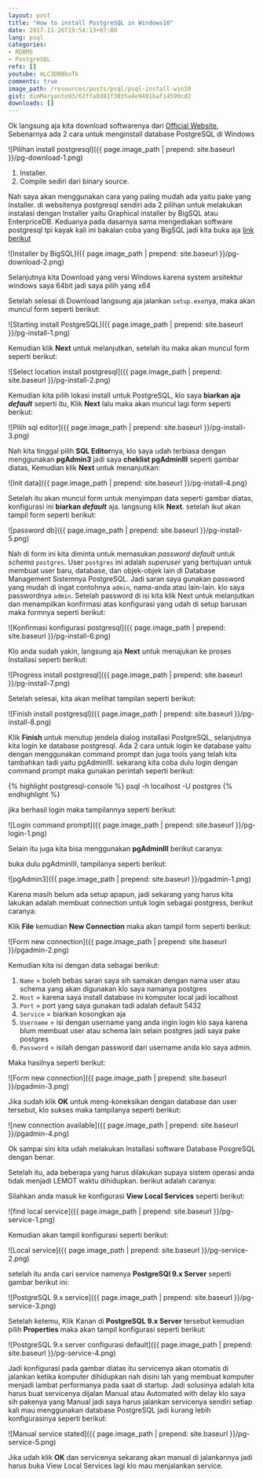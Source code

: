 ```yaml
---
layout: post
title: "How to install PostgreSQL in Windows10"
date: 2017-11-26T19:54:13+07:00
lang: psql
categories:
- RDBMS
- PostgreSQL
refs: []
youtube: mLC3DBBboTk
comments: true
image_path: /resources/posts/psql/psql-install-win10
gist: dimMaryanto93/62ffa0d81f3835a4e9401baf14590cd2
downloads: []
---
```


Ok langsung aja kita download softwarenya dari [Official Website](https://www.postgresql.org/download/windows/), Sebenarnya ada 2 cara untuk menginstall database PostgreSQL di Windows

![Pilihan install postgresql]({{ page.image_path | prepend: site.baseurl }}/pg-download-1.png)

1. Installer.
2. Compile sediri dari binary source.

Nah saya akan menggunakan cara yang paling mudah ada yaitu pake yang Installer. di websitenya postgresql sendiri ada 2 pilihan untuk melakukan instalasi dengan Installer yaitu Graphical installer by BigSQL atau EnterpriceDB. Keduanya pada dasarnya sama mengediakan software postgresql tpi kayak kali ini bakalan coba yang BigSQL jadi kita buka aja [link berikut](https://www.openscg.com/bigsql/postgresql/installers.jsp/)

![Installer by BigSQL]({{ page.image_path | prepend: site.baseurl }}/pg-download-2.png)

Selanjutnya kita Download yang versi Windows karena system arsitektur windows saya 64bit jadi saya pilih yang x64

Setelah selesai di Download langsung aja jalankan `setup.exe`nya, maka akan muncul form seperti berikut:

![Starting install PostgreSQL]({{ page.image_path | prepend: site.baseurl }}/pg-install-1.png)

Kemudian klik **Next** untuk melanjutkan, setelah itu maka akan muncul form seperti berikut:

![Select location install postgresql]({{ page.image_path | prepend: site.baseurl }}/pg-install-2.png)

Kemudian kita pilih lokasi install untuk PostgreSQL, klo saya **biarkan aja _default_** seperti itu, Klik **Next** lalu maka akan muncul lagi form seperti berikut:

![Pilih sql editor]({{ page.image_path | prepend: site.baseurl }}/pg-install-3.png)

Nah kita tinggal pilih **SQL Editor**nya, klo saya udah terbiasa dengan menggunakan **pgAdmin3** jadi saya **cheklist pgAdminIII** seperti gambar diatas, Kemudian klik **Next** untuk menanjutkan:

![Init data]({{ page.image_path | prepend: site.baseurl }}/pg-install-4.png)

Setelah itu akan muncul form untuk menyimpan data seperti gambar diatas, konfigurasi ini **biarkan _default_** aja. langsung klik **Next**. setelah ikut akan tampil form seperti berikut:

![password db]({{ page.image_path | prepend: site.baseurl }}/pg-install-5.png)

Nah di form ini kita diminta untuk memasukan _password default_ untuk _schema_ `postgres`. User `postgres` ini adalah _superuser_ yang bertujuan untuk membuat user baru, database, dan objek-objek lain di Database Management Sistemnya PostgreSQL. Jadi saran saya gunakan password yang mudah di ingat contohnya `admin`, nama-anda atau lain-lain. klo saya passwordnya `admin`. Setelah password di isi kita klik Next untuk melanjutkan dan menampilkan konfirmasi atas konfigurasi yang udah di setup barusan maka formnya seperti berikut:

![Konfirmasi konfigurasi postgresql]({{ page.image_path | prepend: site.baseurl }}/pg-install-6.png)

Klo anda sudah yakin, langsung aja **Next** untuk menajukan ke proses Installasi seperti berikut:

![Progress install postgresql]({{ page.image_path | prepend: site.baseurl }}/pg-install-7.png)

Setelah selesai, kita akan melihat tampilan seperti berikut:

![Finish install postgresql]({{ page.image_path | prepend: site.baseurl }}/pg-install-8.png)

Klik **Finish** untuk menutup jendela dialog installasi PostgreSQL, selanjutnya kita login ke database postgresql. Ada 2 cara untuk login ke database yaitu dengan menggunakan command prompt dan juga tools yang telah kita tambahkan tadi yaitu pgAdminIII. sekarang kita coba dulu login dengan command prompt maka gunakan perintah seperti berikut:

{% highlight postgresql-console %} psql -h localhost -U postgres {% endhighlight %}

jika berhasil login maka tampilannya seperti berikut:

![Login command prompt]({{ page.image_path | prepend: site.baseurl }}/pg-login-1.png)

Selain itu juga kita bisa menggunakan **pgAdminIII** berikut caranya:

buka dulu pgAdminIII, tampilanya seperti berikut:

![pgAdmin3]({{ page.image_path | prepend: site.baseurl }}/pgadmin-1.png)

Karena masih belum ada setup apapun, jadi sekarang yang harus kita lakukan adalah membuat connection untuk login sebagai postgress, berikut caranya:

Klik **File** kemudian **New Connection** maka akan tampil form seperti berikut:

![Form new connection]({{ page.image_path | prepend: site.baseurl }}/pgadmin-2.png)

Kemudian kita isi dengan data sebagai berikut:

1. `Name` = boleh bebas saran saya sih samakan dengan nama user atau schema yang akan digunakan klo saya namanya postgres
2. `Host` = karena saya install database ini komputer local jadi localhost
3. `Port` = port yang saya gunakan tadi adalah default 5432
4. `Service` = biarkan kosongkan aja
5. `Username` = isi dengan username yang anda ingin login klo saya karena blum membuat user atau schema lain selain postgres jadi saya pake postgres
6. `Password` = isilah dengan password dari username anda klo saya admin.

Maka hasilnya seperti berikut:

![Form new connection]({{ page.image_path | prepend: site.baseurl }}/pgadmin-3.png)

Jika sudah klik **OK** untuk meng-koneksikan dengan database dan user tersebut, klo sukses maka tampilanya seperti berikut:

![new connection available]({{ page.image_path | prepend: site.baseurl }}/pgadmin-4.png)

Ok sampai sini kita udah melakukan Installasi software Database PosgreSQL dengan benar.

Setelah itu, ada beberapa yang harus dilakukan supaya sistem operasi anda tidak menjadi LEMOT waktu dihidupkan. berikut adalah caranya:

Silahkan anda masuk ke konfigurasi **View Local Services** seperti berikut:

![find local service]({{ page.image_path | prepend: site.baseurl }}/pg-service-1.png)

Kemudian akan tampil konfigurasi seperti berikut:

![Local service]({{ page.image_path | prepend: site.baseurl }}/pg-service-2.png)

setelah itu anda cari service namenya **PostgreSQl 9.x Server** seperti gambar berikut ini:

![PostgreSQL 9.x service]({{ page.image_path | prepend: site.baseurl }}/pg-service-3.png)

Setelah ketemu, Klik Kanan di **PostgreSQL 9.x Server** tersebut kemudian pilih **Properties** maka akan tampil konfigurasi seperti berikut:

![PostgreSQL 9.x server configurasi default]({{ page.image_path | prepend: site.baseurl }}/pg-service-4.png)

Jadi konfigurasi pada gambar diatas itu servicenya akan otomatis di jalankan ketika komputer dihidupkan nah disini lah yang membuat komputer menjadi lambat performanya pada saat di startup. Jadi solusinya adalah kita harus buat servicenya dijalan Manual atau Automated with delay klo saya sih pakenya yang Manual jadi saya harus jalankan servicenya sendiri setiap kali mau menggunakan database PostgreSQL jadi kurang lebih konfigurasinya seperti berikut:

![Manual service stated]({{ page.image_path | prepend: site.baseurl }}/pg-service-5.png)

Jika udah klik **OK** dan servicenya sekarang akan manual di jalankannya jadi harus buka View Local Services lagi klo mau menjalankan service.